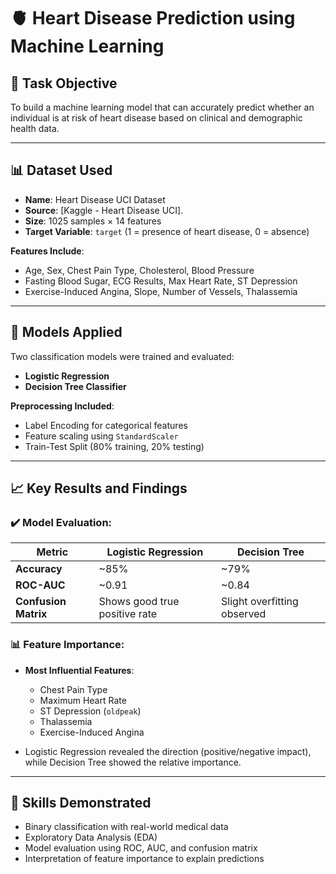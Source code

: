 # 🫀 Heart Disease Prediction using Machine Learning

## 📌 Task Objective
To build a machine learning model that can accurately predict whether an individual is at risk of heart disease based on clinical and demographic health data.

---

## 📊 Dataset Used
- **Name**: Heart Disease UCI Dataset  
- **Source**: [Kaggle - Heart Disease UCI]. 
- **Size**: 1025 samples × 14 features  
- **Target Variable**: `target` (1 = presence of heart disease, 0 = absence)

**Features Include**:
- Age, Sex, Chest Pain Type, Cholesterol, Blood Pressure
- Fasting Blood Sugar, ECG Results, Max Heart Rate, ST Depression
- Exercise-Induced Angina, Slope, Number of Vessels, Thalassemia

---

## 🧠 Models Applied
Two classification models were trained and evaluated:
- **Logistic Regression**
- **Decision Tree Classifier**

**Preprocessing Included**:
- Label Encoding for categorical features
- Feature scaling using `StandardScaler`
- Train-Test Split (80% training, 20% testing)

---

## 📈 Key Results and Findings

### ✔️ Model Evaluation:
| Metric | Logistic Regression | Decision Tree |
|--------|---------------------|----------------|
| **Accuracy** | ~85% | ~79% |
| **ROC-AUC** | ~0.91 | ~0.84 |
| **Confusion Matrix** | Shows good true positive rate | Slight overfitting observed |

### 📊 Feature Importance:
- **Most Influential Features**:
  - Chest Pain Type
  - Maximum Heart Rate
  - ST Depression (`oldpeak`)
  - Thalassemia
  - Exercise-Induced Angina

- Logistic Regression revealed the direction (positive/negative impact), while Decision Tree showed the relative importance.

---

## 🧪 Skills Demonstrated
- Binary classification with real-world medical data
- Exploratory Data Analysis (EDA)
- Model evaluation using ROC, AUC, and confusion matrix
- Interpretation of feature importance to explain predictions
